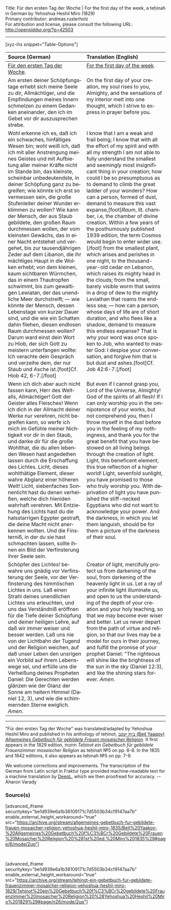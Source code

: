 <html>
<head></head>
<body>
Title: Für den ersten Tag der Woche | For the first day of the week, a teḥinah in German by Yehoshua Heshil Miro (1829)<br />
Primary contributor: andreas.rusterholz<br />
For attribution and license, please consult the following URL: <a href="http://opensiddur.org/?p=42503">http://opensiddur.org/?p=42503</a>
<p />
<hr />

[xyz-ihs snippet="Table-Options"]<table style="margin-left: auto; margin-right: auto;" class="draggable">
<thead><tr><th id="x" style="text-align: left;">Source (German)</th><th style="text-align: left;">Translation (English)</th></tr></thead>
<tbody>
<tr><td style="vertical-align:top;">
<div class="german" lang="de">
<u>Für den ersten Tag der Woche</u>.
</div></td>

<td style="vertical-align:top;">
<div class="english" lang="en">
<u>For the first day of the week</u>.
</div></td></tr>


<tr><td style="vertical-align:top;">
<div class="german" lang="de">
Am ersten deiner Schöpfungstage erhebt sich meine Seele zu dir, Allmächtiger, und die Empfindungen meines Innern schmelzen zu einem Gedanken aneinander, den ich im Gebet vor dir auszusprechen strebe. 
</div></td>

<td style="vertical-align:top;">
<div class="english" lang="en">
On the first day of your creation, my soul rises to you, Almighty, and the sensations of my interior melt into one thought, which I strive to express in prayer before you. 
</div></td></tr>


<tr><td style="vertical-align:top;">
<div class="german" lang="de">
Wohl erkenne ich es, daß ich ein schwaches, hinfälliges Wesen bin; wohl weiß ich, daß ich mit aller Anstrengung meines Geistes und mit Aufbietung aller meiner Kräfte nicht im Stande bin, das kleinste, scheinbar unbedeutendste, in deiner Schöpfung ganz zu begreifen; wie könnte ich erst so vermessen sein, die große Stufenleiter deiner Wunder erklimmen zu wollen? Wie kann der Mensch, der aus Staub gebildete, den großen Raum durchmessen wollen, der vom kleinsten Gewächs, das in einer Nacht entstehet und vergehet, bis zur tausendjährigen Zeder auf dem Libanon, die ihr mächtiges Haupt in die Wolken erhebt; von dem kleinen, kaum sichtbaren Würmchen, das in einem Thautropfen schwimmt, bis zum gewaltigen Lewiatan, der das unendliche Meer durchstreift; — wie könnte der Mensch, dessen Lebenstage von kurzer Dauer sind, und die wie ein Schatten dahin fliehen, diesen endlosen Raum durchmessen wollen? Darum ward einst dein Wort zu Hiob, der sich Gott zu meistern unterfangen wollte: Ich verachte dein Gespräch und verzeihe dem, der nur Staub und Asche ist.[foot]Cf. Hiob 42, 6-7.[/foot] 
</div></td>

<td style="vertical-align:top;">
<div class="english" lang="en">
I know that I am a weak and frail being; I know that with all the effort of my spirit and with all my strength I am not able to fully understand the smallest and seemingly most insignificant thing in your creation; how could I be so presumptuous as to demand to climb the great ladder of your wonders? How can a person, formed of dust, demand to measure this vast expanse,[foot]<em>Raum</em>, lit. chamber, i.e, the chamber of divine creation. Within a few years of the posthumously published 1939 edition, the term Cosmos would begin to enter wider use.[/foot] from the smallest plant, which arises and perishes in one night, to the thousand-year-old cedar on Lebanon, which raises its mighty head in the clouds; from the small, barely visible worm that swims in a drop of dew to the mighty Leviathan that roams the endless sea; — how can a person, whose days of life are of short duration, and who flees like a shadow, demand to measure this endless expanse? That is why your word was once spoken to Job, who wanted to master God: I despise your conversation, and forgive him that is but dust and ashes.[foot]Cf. Job 42:6-7.[/foot] 
</div></td></tr>


<tr><td style="vertical-align:top;">
<div class="german" lang="de">
Wenn ich dich aber auch nicht fassen kann, Herr des Weltalls, Allmächtiger! Gott der Geister alles Fleisches! Wenn ich dich in der Allmacht deiner Werke nur verehren, nicht begreifen kann, so werfe ich mich im Gefühle meiner Nichtigkeit vor dir in den Staub, und danke dir für die große Wohlthat, die du allen lebenden Wesen hast angedeihen lassen durch die Erschaffung des Lichtes. Licht, dieses wohlthätige Element, dieser wahre Abglanz einer höheren Welt! Licht, siebenfaches Sonnenlicht hast du denen verheißen, welche dich hieniden wahrhaft verehren. Mit Entziehung des Lichts hast du die halsstarrigen Egypter gestraft, die deine Macht nicht anerkennen wollten. Und die Finsterniß, in der du sie hast schmachten lassen, sollte ihnen ein Bild der Verfinsterung ihrer Seele sein.
</div></td>

<td style="vertical-align:top;">
<div class="english" lang="en">
But even if I cannot grasp you, Lord of the Universe, Almighty! God of the spirits of all flesh! If I can only worship you in the omnipotence of your works, but not comprehend you, then I throw myself in the dust before you in the feeling of my nothingness, and thank you for the great benefit that you have bestowed on all living beings through the creation of light. Light, this beneficent element, this true reflection of a higher world! Light, sevenfold sunlight, you have promised to those who truly worship you. With deprivation of light you have punished the stiff-necked Egyptians who did not want to acknowledge your power. And the darkness, in which you let them languish, should be for them a picture of the darkness of their soul.
</div></td></tr>


<tr><td style="vertical-align:top;">
<div class="german" lang="de">
Schöpfer des Lichtes! bewahre uns gnädig vor Verfinsterung der Seele, vor der Verfinsterung des himmlischen Lichtes in uns. Laß einen Strahl deines unendlichen Lichtes uns erleuchten, und uns das Verständniß eröffnen für die Tiefe deiner Schöpfung und deiner heiligen Lehre, auf daß wir immer weiser und besser werden. Laß uns nie von der Lichtbahn der Tugend und der Religion weichen, auf daß unser Leben den unsrigen ein Vorbild auf ihrem Lebenswege sei, und erfülle uns die Verheißung deines Propheten Daniel: Die Gerechten werden glänzen wie der Glanz der Sonne am heitern Himmel <span class="citation">(Daniel 12, 3)</span>, und wie die schimmernden Sterne ewiglich. <em>Amen</em>.
</div></td>

<td style="vertical-align:top;">
<div class="english" lang="en">
Creator of light, mercifully protect us from darkening of the soul, from darkening of the heavenly light in us. Let a ray of your infinite light illuminate us, and open to us the understanding of the depth of your creation and your holy teaching, so that we may become ever wiser and better. Let us never depart from the path of virtue and religion, so that our lives may be a model for ours in their journey, and fulfill the promise of your prophet Daniel: "The righteous will shine like the brightness of the sun in the sky <span class="citation">(Daniel 12:3)</span>, and like the shining stars forever.  <em>Amen</em>.
</div></td></tr>
</tbody></table>

<hr />

"Für den ersten Tag der Woche" was translated/adapted by Yehoshua Heshil Miro and published in his anthology of teḥinot, <a href="/?p=41365">בית יעקב (Beit Yaaqov) <em>Allgemeines Gebetbuch für gebildete Frauen mosaischer Religion</em></a>. It first appears in the 1829 edition, תחנות <em>Teḥinot ein Gebetbuch für gebildete Frauenzimmer mosaischer Religion</em> as teḥinah №5 on pp. 6-8. In the 1835 and 1842 editions, it also appears as teḥinah №5 on pp. 7-9. 

We welcome corrections and improvements. The transcription of the German from Latin script in Fraktur type provided machine-readable text for a machine translation by <a href="https://www.deepl.com/en/translator">DeepL</a>, which we then proofread for accuracy. --Aharon Varady
 

<h3>Source(s)</h3>

[advanced_iframe securitykey="be1d939e6a1b36109171c7d5503b34cf9147aa7b" enable_external_height_workaround="true" src="https://archive.org/stream/allgemeines-gebetbuch-fur-gebildete-frauen-mosaicher-religion-yehoshua-heshil-miro-1835/Beit%20Yaakov-%20Allgemeines%20Gebetbuch%20f%C3%BCr%20Gebildete%20Frauen%20Mosaicher%20Religion%20%281st%20ed.%20Miro%201835%29#page/6/mode/2up"]
 
&nbsp;

[advanced_iframe securitykey="be1d939e6a1b36109171c7d5503b34cf9147aa7b" enable_external_height_workaround="true" src="https://archive.org/stream/tehinot-ein-gebetbuch-fur-gebildete-frauenzimmer-mosaicher-religion-yehoshua-heshil-miro-1829/Tehinot%20ein%20Gebetbuch%20f%C3%BCr%20gebildete%20Frauenzimmer%20mosaicher%20Religion%20%28Yehoshua%20Heshil%20Miro%201829%29#page/n26/mode/2up"]

&nbsp;
</body>
</html>